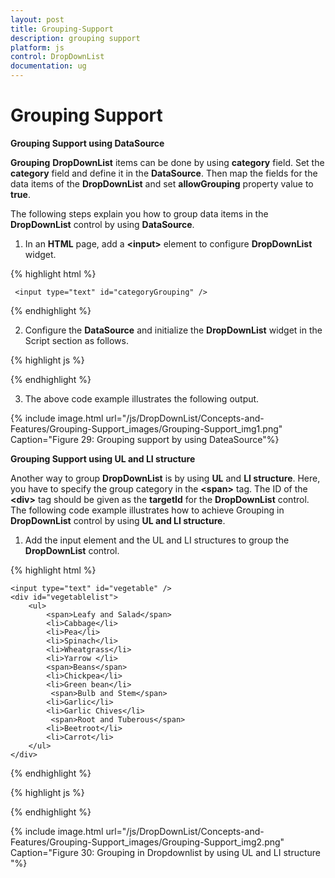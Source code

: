 ```yaml
---
layout: post
title: Grouping-Support
description: grouping support
platform: js
control: DropDownList
documentation: ug
---
```


# Grouping Support

**Grouping Support using DataSource**

**Grouping** **DropDownList** items can be done by using **category** field. Set the **category** field and define it in the **DataSource**. Then map the fields for the data items of the **DropDownList** and set **allowGrouping** property value to **true**.

The following steps explain you how to group data items in the **DropDownList** control by using **DataSource**.

1. In an **HTML** page, add a **&lt;input&gt;** element to configure **DropDownList** widget.



{% highlight html %}

     <input type="text" id="categoryGrouping" />     


{% endhighlight %}



2. Configure the **DataSource** and initialize the **DropDownList** widget in the Script section as follows.

{% highlight js %}

   <script>
         $(function () {
            var countries = [
               { country: "Austria", group: "A" },
               { country: "Australia", group: "A" }, { country: "Antarctica", group: "A" },
               { country: "Bangladesh", group: "B" }, { country: "Belgium", group: "B" },
               { country: "Brazil", group: "B" },
               { country: "Canada", group: "C" }, { country: "China", group: "C" },
               { country: "Cuba", group: "C" },
               { country: "Denmark", group: "D" }, { country: "Dominica", group: "D" },
               { country: "Europe", group: "E" }, { country: "Egypt", group: "E" },
               { country: "England", group: "E" },
               { country: "India", group: "I" }, { country: "Indonesia", group: "I" },
               { country: "Ireland", group: "I" }, { country: "Italy", group: "I" },
               { country: "France", group: "F" }, { country: "Finland", group: "F" },
               { country: "Germany", group: "G" }, { country: "Greece", group: "G" },
               { country: "Greenland", group: "G" }, { country: "Georgia", group: "G" },
               { country: "Haiti", group: "H" }, { country: "Hong Kong", group: "H" }
            ];
            $('#categoryGrouping').ejDropDownList({
                dataSource: countries,
                fields: { text: "country", category: "group" },
                allowGrouping: true,
                width: "150px"
            });
});
</script>

{% endhighlight %}



3. The above code example illustrates the following output.



{% include image.html url="/js/DropDownList/Concepts-and-Features/Grouping-Support_images/Grouping-Support_img1.png" Caption="Figure 29: Grouping support by using DateaSource"%}

**Grouping Support using UL and LI structure**

Another way to group **DropDownList** is by using **UL** and **LI structure**. Here, you have to specify the group category in the **&lt;span&gt;** tag. The ID of the **&lt;div&gt;** tag should be given as the **targetId** for the **DropDownList** control. The following code example illustrates how to achieve Grouping in **DropDownList** control by using **UL and LI structure**.

1. Add the input element and the UL and LI structures to group the **DropDownList** control.



{% highlight html %}

    <input type="text" id="vegetable" />
    <div id="vegetablelist">
        <ul>
            <span>Leafy and Salad</span>
            <li>Cabbage</li>
            <li>Pea</li>
            <li>Spinach</li>
            <li>Wheatgrass</li>
            <li>Yarrow </li>
            <span>Beans</span>
            <li>Chickpea</li>
            <li>Green bean</li> 
             <span>Bulb and Stem</span>
            <li>Garlic</li>
            <li>Garlic Chives</li>
             <span>Root and Tuberous</span>
            <li>Beetroot</li>
            <li>Carrot</li>
        </ul>
    </div>
         
{% endhighlight %}

{% highlight js %}

<script>
    // You can initialize the DropDownList control in the script section and add the Target ID to the DropDownList as follows.
    $('#vegetable').ejDropDownList({
         targetID: "vegetablelist",
         width:"150px"
     });
</script>

{% endhighlight %}

{% include image.html url="/js/DropDownList/Concepts-and-Features/Grouping-Support_images/Grouping-Support_img2.png" Caption="Figure 30: Grouping in Dropdownlist by using UL and LI structure "%}

